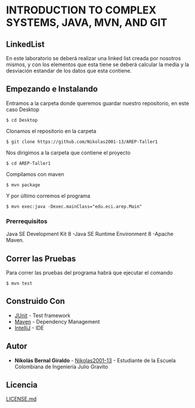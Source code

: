 # INTRODUCTION TO COMPLEX SYSTEMS, JAVA, MVN, AND GIT
## LinkedList

En este laboratorio se deberá realizar una linked list creada por nosotros mismos, y con 
los elementos que esta tiene se deberá calcular la media y la desviación estandar de los datos que esta contiene.

## Empezando e Instalando

Entramos a la carpeta donde queremos guardar nuestro repositorio, en este caso Desktop

`$ cd Desktop`

Clonamos el repositorio en la carpeta

`$ git clone https://github.com/Nikolas2001-13/AREP-Taller1`

Nos dirigimos a la carpeta que contiene el proyecto

`$ cd AREP-Taller1`

Compilamos con maven

`$ mvn package`

Y por último corremos el programa

`$ mvn exec:java -Dexec.mainClass="edu.eci.arep.Main"`

### Prerrequisitos
Java SE Development Kit 8 -Java SE Runtime Environment 8 -Apache Maven.

## Correr las Pruebas

Para correr las pruebas del programa habrá que ejecutar el comando

`$ mvn test`

## Construido Con

* [JUnit](https://mvnrepository.com/artifact/junit/junit) - Test framework
* [Maven](https://maven.apache.org/) - Dependency Management
* [IntelliJ](https://www.jetbrains.com/es-es/idea/) - IDE

## Autor

* **Nikolás Bernal Giraldo** - [Nikolas2001-13](https://github.com/Nikolas2001-13) - Estudiante de la Escuela Colombiana de Ingeniería Julio Gravito

## Licencia

[LICENSE.md](http://www.gnu.org/licenses/gpl.html) 
